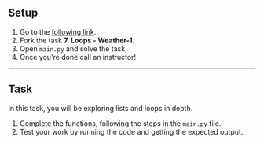 ## Setup

1. Go to the [following link](https://replit.com/@InstructorCODED/7-Loops-Weather-1#main.py).
2. Fork the task **7. Loops - Weather-1**.
3. Open `main.py` and solve the task.
4. Once you're done call an instructor!

---

## Task

In this task, you will be exploring lists and loops in depth.

1. Complete the functions, following the steps in the `main.py` file.
2. Test your work by running the code and getting the expected output.
